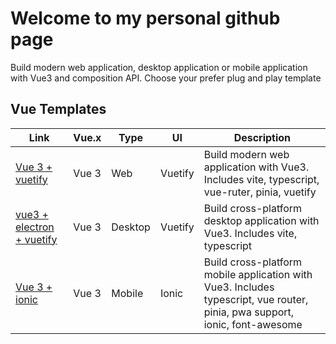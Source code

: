 # Welcome to my personal github page

Build modern web application, desktop application or mobile application with Vue3 and composition API. Choose your prefer plug and play template

## Vue Templates

| Link  | Vue.x | Type | UI | Description|
|---|---|---|---|---|
| [Vue 3 + vuetify](https://github.com/sdiricco/vue3-vuetify-boilerplate)|Vue 3|Web|Vuetify|Build modern web application with Vue3. Includes vite, typescript, vue-ruter, pinia, vuetify|
| [vue3 + electron + vuetify](https://github.com/sdiricco/vue3-vuetify-electron-boilerplate)|Vue 3|Desktop|Vuetify|Build cross-platform desktop application with Vue3. Includes vite, typescript |
|[Vue 3 + ionic](https://github.com/sdiricco/vue3-ionic-boilerplate)|Vue 3|Mobile|Ionic|Build cross-platform mobile application with Vue3. Includes typescript, vue router, pinia, pwa support, ionic, font-awesome|
